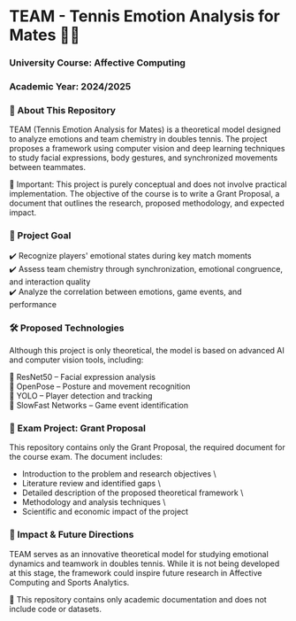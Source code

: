 # TEAM - Tennis Emotion Analysis for Mates 🎾🧠
### University Course: Affective Computing
### Academic Year: 2024/2025

### 📌 About This Repository
TEAM (Tennis Emotion Analysis for Mates) is a theoretical model designed to analyze emotions and team chemistry in doubles tennis. The project proposes a framework using computer vision and deep learning techniques to study facial expressions, body gestures, and synchronized movements between teammates.

🚨 Important: This project is purely conceptual and does not involve practical implementation. The objective of the course is to write a Grant Proposal, a document that outlines the research, proposed methodology, and expected impact.

### 🎯  Project Goal
✔️ Recognize players' emotional states during key match moments \
✔️ Assess team chemistry through synchronization, emotional congruence, and interaction quality \
✔️ Analyze the correlation between emotions, game events, and performance

### 🛠️ Proposed Technologies
Although this project is only theoretical, the model is based on advanced AI and computer vision tools, including:

🔹 ResNet50 – Facial expression analysis \
🔹 OpenPose – Posture and movement recognition \
🔹 YOLO – Player detection and tracking \
🔹 SlowFast Networks – Game event identification

### 📄 Exam Project: Grant Proposal
This repository contains only the Grant Proposal, the required document for the course exam. The document includes:

- Introduction to the problem and research objectives \
- Literature review and identified gaps \
- Detailed description of the proposed theoretical framework \
- Methodology and analysis techniques \
- Scientific and economic impact of the project

### 🚀 Impact & Future Directions
TEAM serves as an innovative theoretical model for studying emotional dynamics and teamwork in doubles tennis. While it is not being developed at this stage, the framework could inspire future research in Affective Computing and Sports Analytics.

📌 This repository contains only academic documentation and does not include code or datasets.



